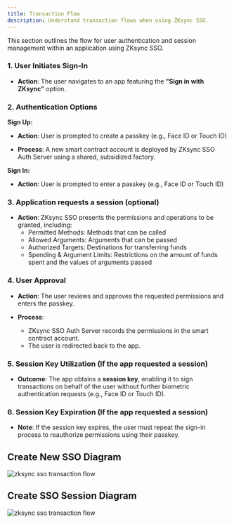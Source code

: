 ```yaml
---
title: Transaction Flow
description: Understand transaction flows when using ZKsync SSO.
---
```


This section outlines the flow for user authentication and session management within an application using ZKsync SSO.

### 1. User Initiates Sign-In

- **Action**: The user navigates to an app featuring the **"Sign in with ZKsync"** option.

### 2. Authentication Options
**Sign Up:**

- **Action**: User is prompted to create a passkey (e.g., Face ID or Touch ID)

- **Process**: A new smart contract account is deployed by ZKsync SSO Auth Server using a shared, subsidized factory.

**Sign In:**

- **Action**: User is prompted to enter a passkey (e.g., Face ID or Touch ID)

### 3. Application requests a session (optional)

- **Action**: ZKsync SSO presents the permissions and operations to be granted, including:
  - Permitted Methods: Methods that can be called
  - Allowed Arguments: Arguments that can be passed
  - Authorized Targets: Destinations for transferring funds
  - Spending & Argument Limits: Restrictions on the amount of funds spent and the values of arguments passed

### 4. User Approval

- **Action**: The user reviews and approves the requested permissions and enters the passkey.

- **Process**:

  - ZKsync SSO Auth Server records the permissions in the smart contract account.
  - The user is redirected back to the app.

### 5. Session Key Utilization (If the app requested a session)

- **Outcome**: The app obtains a **session key**, enabling it to sign transactions on behalf of the user without further biometric authentication requests
(e.g., Face ID or Touch ID).

### 6. Session Key Expiration (If the app requested a session)

- **Note**: If the session key expires, the user must repeat the sign-in process to reauthorize permissions using their passkey.

## Create New SSO Diagram
![zksync sso transaction flow](/images/zksync-sso/zksync-sso-create-passkey.png)

## Create SSO Session Diagram
![zksync sso transaction flow](/images/zksync-sso/zksync-sso-create-session.png)

